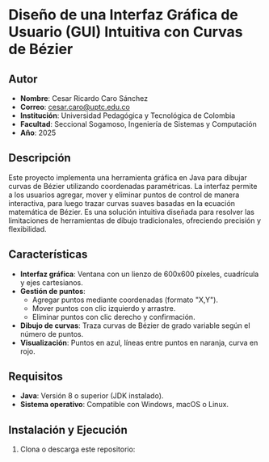 # Diseño de una Interfaz Gráfica de Usuario (GUI) Intuitiva con Curvas de Bézier

## Autor
- **Nombre**: Cesar Ricardo Caro Sánchez  
- **Correo**: cesar.caro@uptc.edu.co  
- **Institución**: Universidad Pedagógica y Tecnológica de Colombia  
- **Facultad**: Seccional Sogamoso, Ingeniería de Sistemas y Computación  
- **Año**: 2025  

## Descripción
Este proyecto implementa una herramienta gráfica en Java para dibujar curvas de Bézier utilizando coordenadas paramétricas. La interfaz permite a los usuarios agregar, mover y eliminar puntos de control de manera interactiva, para luego trazar curvas suaves basadas en la ecuación matemática de Bézier. Es una solución intuitiva diseñada para resolver las limitaciones de herramientas de dibujo tradicionales, ofreciendo precisión y flexibilidad.

## Características
- **Interfaz gráfica**: Ventana con un lienzo de 600x600 píxeles, cuadrícula y ejes cartesianos.
- **Gestión de puntos**:  
  - Agregar puntos mediante coordenadas (formato "X,Y").  
  - Mover puntos con clic izquierdo y arrastre.  
  - Eliminar puntos con clic derecho y confirmación.  
- **Dibujo de curvas**: Traza curvas de Bézier de grado variable según el número de puntos.
- **Visualización**: Puntos en azul, líneas entre puntos en naranja, curva en rojo.

## Requisitos
- **Java**: Versión 8 o superior (JDK instalado).
- **Sistema operativo**: Compatible con Windows, macOS o Linux.

## Instalación y Ejecución
1. Clona o descarga este repositorio:
